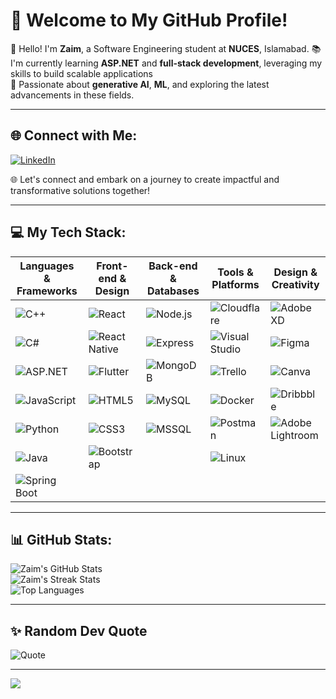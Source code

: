 # 🌟 Welcome to My GitHub Profile!

👋 Hello! I'm **Zaim**, a Software Engineering student at **NUCES**, Islamabad. 
📚 I'm currently learning **ASP.NET** and **full-stack development**, leveraging my skills to build scalable applications <br>
🧠 Passionate about **generative AI**, **ML**, and exploring the latest advancements in these fields.<br>

---

## 🌐 Connect with Me:
[![LinkedIn](https://img.shields.io/badge/LinkedIn-%230077B5.svg?logo=linkedin&logoColor=white)](https://linkedin.com/in/zaim-abbasi)

🌐 Let's connect and embark on a journey to create impactful and transformative solutions together!

---

## 💻 My Tech Stack:

| **Languages & Frameworks** | **Front-end & Design** | **Back-end & Databases** | **Tools & Platforms** | **Design & Creativity** |
|----------------------------|-------------------------|---------------------------|------------------------|-------------------------|
| ![C++](https://img.shields.io/badge/c++-%2300599C.svg?style=for-the-badge&logo=c%2B%2B&logoColor=white) | ![React](https://img.shields.io/badge/react-%2320232a.svg?style=for-the-badge&logo=react&logoColor=%2361DAFB) | ![Node.js](https://img.shields.io/badge/Node.js-%2347A248.svg?style=for-the-badge&logo=node.js&logoColor=white) | ![Cloudflare](https://img.shields.io/badge/Cloudflare-F38020?style=for-the-badge&logo=Cloudflare&logoColor=white) | ![Adobe XD](https://img.shields.io/badge/Adobe%20XD-%2300B8D4.svg?style=for-the-badge&logo=adobe-xd&logoColor=white) |
| ![C#](https://img.shields.io/badge/c%23-%23239120.svg?style=for-the-badge&logo=csharp&logoColor=white) | ![React Native](https://img.shields.io/badge/react_native-%2320232a.svg?style=for-the-badge&logo=react&logoColor=%2361DAFB) | ![Express](https://img.shields.io/badge/Express.js-%23404D59.svg?style=for-the-badge&logo=express&logoColor=white) | ![Visual Studio](https://img.shields.io/badge/Visual%20Studio-5C2D91.svg?style=for-the-badge&logo=visual-studio&logoColor=white) | ![Figma](https://img.shields.io/badge/figma-%23F24E1E.svg?style=for-the-badge&logo=figma&logoColor=white) |
| ![ASP.NET](https://img.shields.io/badge/ASP.NET-%235A2F77.svg?style=for-the-badge&logo=aspnet&logoColor=white) | ![Flutter](https://img.shields.io/badge/Flutter-%2302569B.svg?style=for-the-badge&logo=Flutter&logoColor=white) | ![MongoDB](https://img.shields.io/badge/MongoDB-%2347A248.svg?style=for-the-badge&logo=mongodb&logoColor=white) | ![Trello](https://img.shields.io/badge/Trello-%23026AA7.svg?style=for-the-badge&logo=Trello&logoColor=white) | ![Canva](https://img.shields.io/badge/Canva-%2300C4CC.svg?style=for-the-badge&logo=Canva&logoColor=white) |
| ![JavaScript](https://img.shields.io/badge/javascript-%23323330.svg?style=for-the-badge&logo=javascript&logoColor=%23F7DF1E) | ![HTML5](https://img.shields.io/badge/html5-%23E34F26.svg?style=for-the-badge&logo=html5&logoColor=white) | ![MySQL](https://img.shields.io/badge/MySQL-%234479A1.svg?style=for-the-badge&logo=mysql&logoColor=white) | ![Docker](https://img.shields.io/badge/Docker-%230db7ed.svg?style=for-the-badge&logo=docker&logoColor=white) | ![Dribbble](https://img.shields.io/badge/Dribbble-EA4C89?style=for-the-badge&logo=dribbble&logoColor=white) |
| ![Python](https://img.shields.io/badge/python-3670A0?style=for-the-badge&logo=python&logoColor=ffdd54) | ![CSS3](https://img.shields.io/badge/css3-%231572B6.svg?style=for-the-badge&logo=css3&logoColor=white) | ![MSSQL](https://img.shields.io/badge/MSSQL-%23CC2927.svg?style=for-the-badge&logo=microsoft-sql-server&logoColor=white) | ![Postman](https://img.shields.io/badge/Postman-%23FF6C37.svg?style=for-the-badge&logo=postman&logoColor=white) | ![Adobe Lightroom](https://img.shields.io/badge/Adobe%20Lightroom-31A8FF.svg?style=for-the-badge&logo=Adobe%20Lightroom&logoColor=white) |
| ![Java](https://img.shields.io/badge/Java-%23E34F26.svg?style=for-the-badge&logo=java&logoColor=white) | ![Bootstrap](https://img.shields.io/badge/bootstrap-%238511FA.svg?style=for-the-badge&logo=bootstrap&logoColor=white) | | ![Linux](https://img.shields.io/badge/Linux-%23000000.svg?style=for-the-badge&logo=linux&logoColor=white) | |
| ![Spring Boot](https://img.shields.io/badge/Spring%20Boot-%236DB33F.svg?style=for-the-badge&logo=spring&logoColor=white) | | | | |
 
 
---

## 📊 GitHub Stats:
![Zaim's GitHub Stats](https://github-readme-stats.vercel.app/api?username=Zaim-Abbasi&theme=react&hide_border=false&include_all_commits=true&count_private=true)<br/>
![Zaim's Streak Stats](https://github-readme-streak-stats.herokuapp.com/?user=Zaim-Abbasi&theme=react&hide_border=false)<br/>
![Top Languages](https://github-readme-stats.vercel.app/api/top-langs/?username=Zaim-Abbasi&theme=react&hide_border=false&include_all_commits=true&count_private=true&layout=compact)

---

## ✨ Random Dev Quote
![Quote](https://quotes-github-readme.vercel.app/api?type=horizontal&theme=tokyonight)

---

[![](https://visitcount.itsvg.in/api?id=Zaim-Abbasi&icon=0&color=1)](https://visitcount.itsvg.in)
<!-- Proudly created with GPRM ( https://gprm.itsvg.in ) -->

